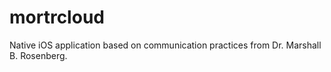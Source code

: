 # mortrcloud
Native iOS application based on communication practices from Dr. Marshall B. Rosenberg.
